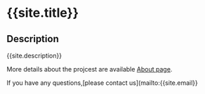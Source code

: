 # {{site.title}}

## Description
{{site.description}}

More details about the projcest are available [About page](about.md).

If you have any questions,[please contact us](mailto:{{site.email}}
